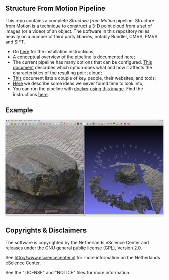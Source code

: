 Structure From Motion Pipeline
------------------------------

This repo contains a complete _Structure from Motion_ pipeline. Structure from Motion is a technique to construct a 3-D point cloud from a set of images (or a video) of an object. The software in this repository relies heavily on a number of third party libaries, notably Bundler, CMVS, PMVS, and SIFT.


* Go [here](docs/install-ubuntu-14.10.md) for the installation instructions;
* A conceptual overview of the pipeline is documented [here](docs/structure_from_motion.md);
* The current pipeline has many options that can be configured. [This document](/docs/tuning_guide.md) describes which option does what and how it affects the characteristics of the resulting point cloud;
* [This](docs/related_work.md) document lists a couple of key people, their websites, and tools;
* [Here](docs/ideas.md) we describe some ideas we never found time to look into;
* You can run the pipeline with [docker](https://www.docker.com/) [using this image](https://registry.hub.docker.com/u/nlesc/structure-from-motion). Find the instructions [here](docs/docker.md).




Example
--------

![example-output](docs/images/example-output.png "Example Output")


Copyrights & Disclaimers
------------------------

The software is copyrighted by the Netherlands eScience Center and 
releases under the GNU general public license (GPL), Version 2.0.

See <http://www.esciencecenter.nl> for more information on the 
Netherlands eScience Center.



See the "LICENSE" and "NOTICE" files for more information. 

